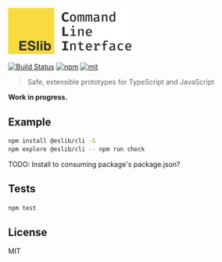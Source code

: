 <img src="logo.png" alt="ESlib" width="254px" />

[![Build Status][build]](https://circleci.com/gh/eslib/cli) [![npm]](https://www.npmjs.com/package/@eslib/cli) [![mit]](https://opensource.org/licenses/MIT)

[build]: https://img.shields.io/circleci/project/@eslib/cli.svg?branch=master&style=flat-square
[npm]: https://img.shields.io/npm/v/@eslib/cli.svg?style=flat-square
[mit]: https://img.shields.io/npm/l/@eslib/cli.svg?style=flat-square

> Safe, extensible prototypes for TypeScript and JavaScript

**Work in progress.**

## Example

```sh
npm install @eslib/cli -S
npm explore @eslib/cli -- npm run check
```

TODO: Install to consuming package's package.json?

## Tests

```sh
npm test
```

## License

MIT
